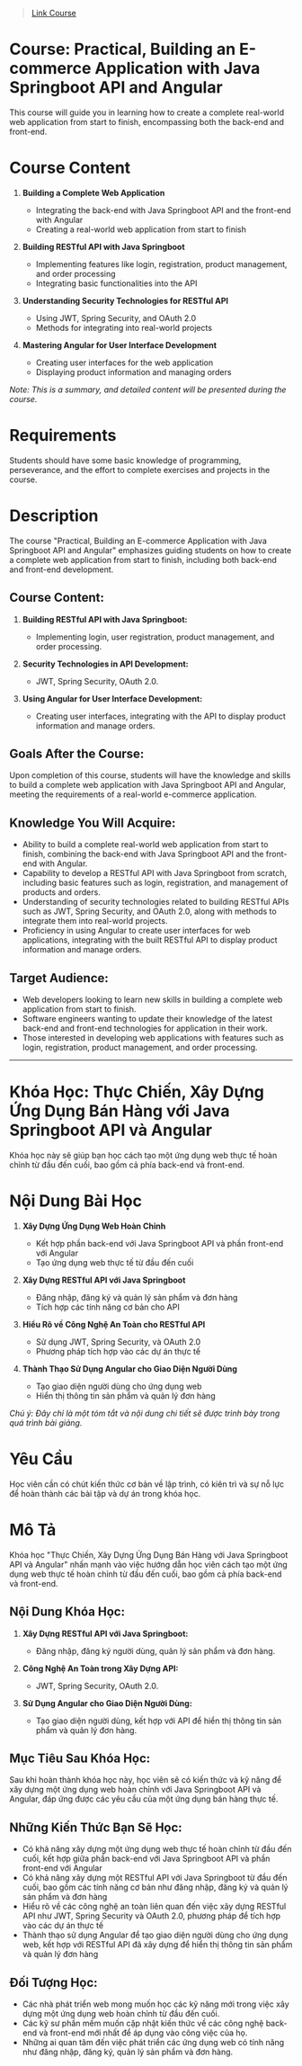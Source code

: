 >[Link Course](https://www.udemy.com/course/viet-ung-dung-ban-hang-voi-java-springbootapi-va-angular/)

# Course: Practical, Building an E-commerce Application with Java Springboot API and Angular

This course will guide you in learning how to create a complete real-world web application from start to finish, encompassing both the back-end and front-end.

# Course Content

1. **Building a Complete Web Application**
   - Integrating the back-end with Java Springboot API and the front-end with Angular
   - Creating a real-world web application from start to finish

2. **Building RESTful API with Java Springboot**
   - Implementing features like login, registration, product management, and order processing
   - Integrating basic functionalities into the API

3. **Understanding Security Technologies for RESTful API**
   - Using JWT, Spring Security, and OAuth 2.0
   - Methods for integrating into real-world projects

4. **Mastering Angular for User Interface Development**
   - Creating user interfaces for the web application
   - Displaying product information and managing orders

*Note: This is a summary, and detailed content will be presented during the course.*

# Requirements

Students should have some basic knowledge of programming, perseverance, and the effort to complete exercises and projects in the course.

# Description

The course "Practical, Building an E-commerce Application with Java Springboot API and Angular" emphasizes guiding students on how to create a complete web application from start to finish, including both back-end and front-end development.

## Course Content:

1. **Building RESTful API with Java Springboot:**
   - Implementing login, user registration, product management, and order processing.

2. **Security Technologies in API Development:**
   - JWT, Spring Security, OAuth 2.0.

3. **Using Angular for User Interface Development:**
   - Creating user interfaces, integrating with the API to display product information and manage orders.

## Goals After the Course:

Upon completion of this course, students will have the knowledge and skills to build a complete web application with Java Springboot API and Angular, meeting the requirements of a real-world e-commerce application.

## Knowledge You Will Acquire:

- Ability to build a complete real-world web application from start to finish, combining the back-end with Java Springboot API and the front-end with Angular.
- Capability to develop a RESTful API with Java Springboot from scratch, including basic features such as login, registration, and management of products and orders.
- Understanding of security technologies related to building RESTful APIs such as JWT, Spring Security, and OAuth 2.0, along with methods to integrate them into real-world projects.
- Proficiency in using Angular to create user interfaces for web applications, integrating with the built RESTful API to display product information and manage orders.

## Target Audience:

- Web developers looking to learn new skills in building a complete web application from start to finish.
- Software engineers wanting to update their knowledge of the latest back-end and front-end technologies for application in their work.
- Those interested in developing web applications with features such as login, registration, product management, and order processing.


---

# Khóa Học: Thực Chiến, Xây Dựng Ứng Dụng Bán Hàng với Java Springboot API và Angular

Khóa học này sẽ giúp bạn học cách tạo một ứng dụng web thực tế hoàn chỉnh từ đầu đến cuối, bao gồm cả phía back-end và front-end.

# Nội Dung Bài Học

1. **Xây Dựng Ứng Dụng Web Hoàn Chỉnh**
   - Kết hợp phần back-end với Java Springboot API và phần front-end với Angular
   - Tạo ứng dụng web thực tế từ đầu đến cuối

2. **Xây Dựng RESTful API với Java Springboot**
   - Đăng nhập, đăng ký và quản lý sản phẩm và đơn hàng
   - Tích hợp các tính năng cơ bản cho API

3. **Hiểu Rõ về Công Nghệ An Toàn cho RESTful API**
   - Sử dụng JWT, Spring Security, và OAuth 2.0
   - Phương pháp tích hợp vào các dự án thực tế

4. **Thành Thạo Sử Dụng Angular cho Giao Diện Người Dùng**
   - Tạo giao diện người dùng cho ứng dụng web
   - Hiển thị thông tin sản phẩm và quản lý đơn hàng

*Chú ý: Đây chỉ là một tóm tắt và nội dung chi tiết sẽ được trình bày trong quá trình bài giảng.*

# Yêu Cầu

Học viên cần có chút kiến thức cơ bản về lập trình, có kiên trì và sự nỗ lực để hoàn thành các bài tập và dự án trong khóa học.

# Mô Tả

Khóa học "Thực Chiến, Xây Dựng Ứng Dụng Bán Hàng với Java Springboot API và Angular" nhấn mạnh vào việc hướng dẫn học viên cách tạo một ứng dụng web thực tế hoàn chỉnh từ đầu đến cuối, bao gồm cả phía back-end và front-end.

## Nội Dung Khóa Học:

1. **Xây Dựng RESTful API với Java Springboot:**
   - Đăng nhập, đăng ký người dùng, quản lý sản phẩm và đơn hàng.

2. **Công Nghệ An Toàn trong Xây Dựng API:**
   - JWT, Spring Security, OAuth 2.0.

3. **Sử Dụng Angular cho Giao Diện Người Dùng:**
   - Tạo giao diện người dùng, kết hợp với API để hiển thị thông tin sản phẩm và quản lý đơn hàng.

## Mục Tiêu Sau Khóa Học:

Sau khi hoàn thành khóa học này, học viên sẽ có kiến thức và kỹ năng để xây dựng một ứng dụng web hoàn chỉnh với Java Springboot API và Angular, đáp ứng được các yêu cầu của một ứng dụng bán hàng thực tế.

## Những Kiến Thức Bạn Sẽ Học:

- Có khả năng xây dựng một ứng dụng web thực tế hoàn chỉnh từ đầu đến cuối, kết hợp giữa phần back-end với Java Springboot API và phần front-end với Angular
- Có khả năng xây dựng một RESTful API với Java Springboot từ đầu đến cuối, bao gồm các tính năng cơ bản như đăng nhập, đăng ký và quản lý sản phẩm và đơn hàng
- Hiểu rõ về các công nghệ an toàn liên quan đến việc xây dựng RESTful API như JWT, Spring Security và OAuth 2.0, phương pháp để tích hợp vào các dự án thực tế
- Thành thạo sử dụng Angular để tạo giao diện người dùng cho ứng dụng web, kết hợp với RESTful API đã xây dựng để hiển thị thông tin sản phẩm và quản lý đơn hàng

## Đối Tượng Học:

- Các nhà phát triển web mong muốn học các kỹ năng mới trong việc xây dựng một ứng dụng web hoàn chỉnh từ đầu đến cuối.
- Các kỹ sư phần mềm muốn cập nhật kiến thức về các công nghệ back-end và front-end mới nhất để áp dụng vào công việc của họ.
- Những ai quan tâm đến việc phát triển các ứng dụng web có tính năng như đăng nhập, đăng ký, quản lý sản phẩm và đơn hàng.

